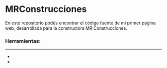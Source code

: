 # MRConstrucciones

En este repositorio podés encontrar el código fuente de mi primer página web, desarrollada para la constructora MR Construcciones.

### Herramientas:
----------------
- [Font Awesome]: https://fontawesome.com/
- [AOS]: https://michalsnik.github.io/aos/

